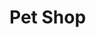 <h1>Pet Shop</h1>
<br>
<br>
<br>
<h2 Este foi um Site que eu aprendi no <a href="https://rodolfomori.com.br/devclub/"></h2>
